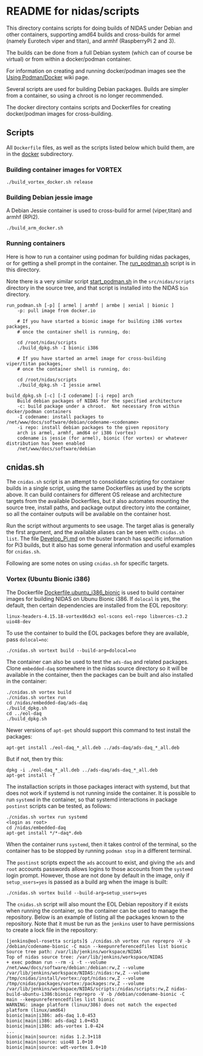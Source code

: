# README for nidas/scripts

This directory contains scripts for doing builds of NIDAS under Debian and
other containers, supporting amd64 builds and cross-builds for armel (namely
Eurotech viper and titan), and armhf (RaspberryPi 2 and 3).

The builds can be done from a full Debian system (which can of course be
virtual) or from within a docker/podman container.

For information on creating and running docker/podman images see the [Using
Podman/Docker](https://wiki.ucar.edu/pages/viewpage.action?pageId=458588376)
wiki page.

Several scripts are used for building Debian packages.  Builds are simpler
from a container, so using a chroot is no longer recommended.

The docker directory contains scripts and Dockerfiles for creating
docker/podman images for cross-building.

## Scripts

All `Dockerfile` files, as well as the scripts listed below which build them,
are in the [docker](./docker/) subdirectory.

### Building container images for VORTEX

```plain
./build_vortex_docker.sh release
```

### Building Debian jessie image

A Debian Jessie container is used to cross-build for armel (viper,titan) and
armhf (RPi2).

```plain
./build_arm_docker.sh
```

### Running containers

Here is how to run a container using podman for building nidas packages, or
for getting a shell prompt in the container.  The
[run_podman.sh](run_podman.sh) script is in this directory.

Note there is a very similar script
[start_podman.sh](../src/nidas/scripts/start_podman) in the
`src/nidas/scripts` directory in the source tree, and that script is installed
into the NIDAS `bin` directory.

```plain
run_podman.sh [-p] [ armel | armhf | armbe | xenial | bionic ]
    -p: pull image from docker.io

    # If you have started a bionic image for building i386 vortex packages,
    # once the container shell is running, do:

    cd /root/nidas/scripts
    ./build_dpkg.sh -I bionic i386

    # If you have started an armel image for cross-building viper/titan packages,
    # once the container shell is running, do:

    cd /root/nidas/scripts
    ./build_dpkg.sh -I jessie armel
```

```plain
build_dpkg.sh [-c] [-I codename] [-i repo] arch
    Build debian packages of NIDAS for the specified architecture
    -c: build package under a chroot.  Not necessary from within docker/podman containers
    -I codename: install packages to /net/www/docs/software/debian/codename-<codename>
    -i repo: install debian packages to the given repository
    arch is armel, armhf, amd64 or i386 (vortex)
    codename is jessie (for armel), bionic (for vortex) or whatever distribution has been enabled
    /net/www/docs/software/debian
```

## cnidas.sh

The `cnidas.sh` script is an attempt to consolidate scripting for container
builds in a single script, using the same Dockerfiles as used by the scripts
above.  It can build containers for different OS release and architecture
targets from the available Dockerfiles, but it also automates mounting the
source tree, install paths, and package output directory into the container,
so all the container outputs will be available on the container host.

Run the script without arguments to see usage.  The target alias is generally
the first argument, and the available aliases can be seen with `cnidas.sh
list`.  The file
[Develop_Pi.md](https://github.com/NCAR/nidas/blob/buster/Develop_Pi.md) on
the buster branch has specific information for Pi3 builds, but it also has
some general information and useful examples for `cnidas.sh`.

Following are some notes on using `cnidas.sh` for specific targets.

### Vortex (Ubuntu Bionic i386)

The Dockerfile
[Dockerfile.ubuntu_i386_bionic](docker/Dockerfile.ubuntu_i386_bionic) is used
to build container images for building NIDAS on Ubunu Bionic i386.  If
`dolocal` is yes, the default, then certain dependencies are installed from
the EOL repository:

    linux-headers-4.15.18-vortex86dx3 eol-scons eol-repo libxerces-c3.2
    uio48-dev

To use the container to build the EOL packages before they are available, pass
`dolocal=no`:

    ./cnidas.sh vortext build --build-arg=dolocal=no

The container can also be used to test the `ads-daq` and related packages.
Clone `embedded-daq` somewhere in the nidas source directory so it will be
available in the container, then the packages can be built and also installed
in the container:

    ./cnidas.sh vortex build
    ./cnidas.sh vortex run
    cd /nidas/embedded-daq/ads-daq
    ./build_dpkg.sh
    cd ../eol-daq
    ./build_dpkg.sh

Newer versions of `apt-get` should support this command to test install the
packages:

    apt-get install ./eol-daq_*_all.deb ../ads-daq/ads-daq_*_all.deb

But if not, then try this:

    dpkg -i ./eol-daq_*_all.deb ../ads-daq/ads-daq_*_all.deb
    apt-get install -f

The installaction scripts in those packages interact with systemd, but that
does not work if systemd is not running inside the container.  It is possible
to run `systemd` in the container, so that systemd interactions in package
`postinst` scripts can be tested, as follows:

    ./cnidas.sh vortex run systemd
    <login as root>
    cd /nidas/embedded-daq
    apt-get install */*-daq*.deb

When the container runs `systemd`, then it takes control of the terminal, so
the container has to be stopped by running `podman stop` in a different
terminal.

The `postinst` scripts expect the `ads` account to exist, and giving the `ads`
and `root` accounts passwords allows logins to those accounts from the
`systemd` login prompt.  However, those are not done by default in the image,
only if `setup_users=yes` is passed as a build arg when the image is built:

    ./cnidas.sh vortex build --build-arg=setup_users=yes

The `cnidas.sh` script will also mount the EOL Debian repository if it exists
when running the container, so the container can be used to manage the
repository.  Below is an example of listing all the packages known to the
repository.  Note that it must be run as the `jenkins` user to have
permissions to create a lock file in the repository:

    [jenkins@eol-rosetta scripts]$ ./cnidas.sh vortex run reprepro -V -b /debian/codename-bionic -C main --keepunreferencedfiles list bionic
    Source tree path: /var/lib/jenkins/workspace/NIDAS
    Top of nidas source tree: /var/lib/jenkins/workspace/NIDAS
    + exec podman run --rm -i -t --volume /net/www/docs/software/debian:/debian:rw,Z --volume /var/lib/jenkins/workspace/NIDAS:/nidas:rw,Z --volume /tmp/cnidas/install/vortex:/opt/nidas:rw,Z --volume /tmp/cnidas/packages/vortex:/packages:rw,Z --volume /var/lib/jenkins/workspace/NIDAS/scripts:/nidas/scripts:rw,Z nidas-build-ubuntu-i386:bionic reprepro -V -b /debian/codename-bionic -C main --keepunreferencedfiles list bionic
    WARNING: image platform (linux/386) does not match the expected platform (linux/amd64)
    bionic|main|i386: ads-daq 1.0-453
    bionic|main|i386: ads-daq2 1.0+453
    bionic|main|i386: ads-vortex 1.0-424
    ...
    bionic|main|source: nidas 1.2.3+118
    bionic|main|source: uio48 1.0+10
    bionic|main|source: wdt-vortex 1.0+10

